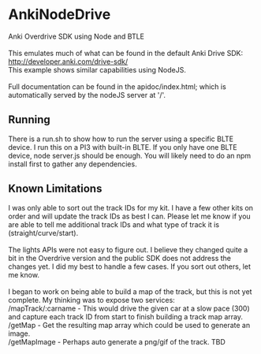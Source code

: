 # AnkiNodeDrive
Anki Overdrive SDK using Node and BTLE</br>
<br/>
This emulates much of what can be found in the default Anki Drive SDK:<br/>
<a href='http://developer.anki.com/drive-sdk/'>http://developer.anki.com/drive-sdk/</a>
<br/>
This example shows similar capabilities using NodeJS.<br/>
<br/>
Full documentation can be found in the apidoc/index.html; which is automatically served by the nodeJS server at '/'.<br/>
<h2>Running</h2>
There is a run.sh to show how to run the server using a specific BLTE device.  I run this on a PI3 with built-in BLTE.  If you only have one BLTE device, node server.js should be enough.  You will likely need to do an npm install first to gather any dependencies.
<h2>Known Limitations</h2>
I was only able to sort out the track IDs for my kit.  I have a few other kits on order and will update the track IDs as best I can.  Please let me know if you are able to tell me additional track IDs and what type of track it is (straight/curve/start).<br/>
<br/>
The lights APIs were not easy to figure out.  I believe they changed quite a bit in the Overdrive version and the public SDK does not address the changes yet.  I did my best to handle a few cases.  If you sort out others, let me know.<br/>
<br/>
I began to work on being able to build a map of the track, but this is not yet complete.  My thinking was to expose two services:<br/>
/mapTrack/:carname - This would drive the given car at a slow pace (300) and capture each track ID from start to finish building a track map array.<br/>
/getMap - Get the resulting map array which could be used to generate an image.<br/>
/getMapImage - Perhaps auto generate a png/gif of the track. TBD<br/>
